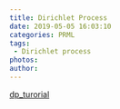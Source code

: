```yaml
---
title: Dirichlet Process
date: 2019-05-05 16:03:10
categories: PRML
tags:
 - Dirichlet process
photos:
author:
---
```


[dp_turorial](https://www.cs.cmu.edu/~kbe/dp_tutorial.pdf)

